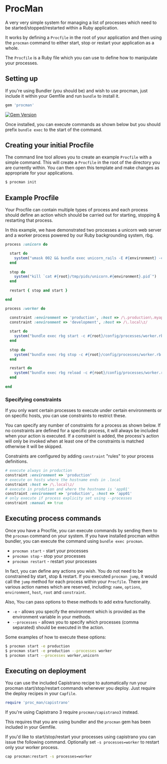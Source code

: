 # ProcMan

A very very simple system for managing a list of processes which
need to be started/stopped/restarted within a Ruby application.

It works by defining a `Procfile` in the root of your application
and then using the `procman` command to either start, stop or restart
your application as a whole.

The `Procfile` is a Ruby file which you can use to define how to manipulate
your processes.

## Setting up

If you're using Bundler (you should be) and wish to use procman, just include it within
your Gemfile and run `bundle` to install it. 

```ruby
gem 'procman'
```

[![Gem Version](https://badge.fury.io/rb/procman.svg)](http://badge.fury.io/rb/procman)

Once installed, you can execute commands as shown below but you should prefix `bundle exec`
to the start of the command.

## Creating your initial Procfile

The command line tool allows you to create an example `Procfile` with a simple command. This
will create a `Procfile` in the root of the directory you are currently within. You can then
open this template and make changes as appropriate for your applications.

```bash
$ procman init
```

## Example Procfile

Your Procfile can contain multiple types of process and each process should define
an action which should be carried out for starting, stopping & restarting that process.

In this example, we have demonstrated two processes a unicorn web server and a worker process
powered by our Ruby backgrounding system, rbg.

```ruby
process :unicorn do

  start do
    system("umask 002 && bundle exec unicorn_rails -E #{environment} -c #{root}/config/unicorn.rb -D")
  end
  
  stop do
    system("kill `cat #{root}/tmp/pids/unicorn.#{environment}.pid`")
  end
  
  restart { stop and start }

end

process :worker do

  constraint :environment => 'production', :host => /\.production\.myapp\z/
  constraint :environment => 'development', :host => /\.local\z/
  
  start do
    system("bundle exec rbg start -c #{root}/config/processes/worker.rb -E #{environment}")
  end
  
  stop do
    system("bundle exec rbg stop -c #{root}/config/processes/worker.rb -E #{environment}")
  end

  restart do
    system("bundle exec rbg reload -c #{root}/config/processes/worker.rb -E #{environment}")
  end
  
end
```

### Specifying constraints

If you only want certain processes to execute under certain environments or on specific hosts,
you can use constraints to restrict these.

You can specify any number of constraints for a process as shown below. If no constraints are defined
for a specific process, it will always be included when your action is executed. If a constraint is
added, the process's action will only be invoked when at least one of the constraints is matched otherwise
it will be skipped.

Constraints are configured by adding `constraint` "rules" to your process definitions. 

```ruby
# execute always in production
constraint :environment => 'production'
# execute on hosts where the hostname ends in .local
constraint :host => /\.local\z/
# execute in prodution and where the hostname is 'app01'
constraint :environment => 'production', :host => 'app01'
# only execute if process explicity set using --processes
constraint :manual => true
```

## Executing process commands

Once you have a Procfile, you can execute commands by sending them to the `procman`
command on your system. If you have installed procman within bundler, you can execute
the command using `bundle exec procman`.

* `procman start` - start your processes
* `procman stop` - stop your processes
* `procman restart` - restart your processes

In fact, you can define any actions you wish. You do not need to be constrained by start,
stop & restart. If you executed `procman jump`, it would call the `jump` method for each
process within your `Procfile`. There are various action names which are reserved, including:
`name`, `options`, `environment`, `host`, `root` and `constraint`.

Also, You can pass options to these methods to add extra functionality.

* `-e` - allows you specify the environment which is provided as the environment variable in your methods.
* `--processes` - allows you to specify which processes (comma separated) should be executed in the action.

Some examples of how to execute these options:

```bash
$ procman start -e production
$ procman start -e production --processes worker
$ procman start --processes worker,unicorn
```

## Executing on deployment

You can use the included Capistrano recipe to automatically run your procman start/stop/restart
commands whenever you deploy. Just require the deploy recipes in your `Capfile`.

```ruby
require 'proc_man/capistrano'
```

If you're using Capistrano 3 require `procman/capistrano3` instead.

This requires that you are using bundler and the `procman` gem has been included in your Gemfile.

If you'd like to start/stop/restart your processes using capistrano you can issue the following command. Optionally set `-s processes=worker` to restart only your worker process.

```sh
cap procman:restart -s processes=worker
```
